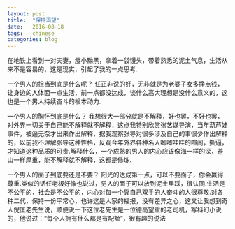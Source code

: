 ```yaml
---
layout: post
title:  "保持渴望"
date:   2016-08-18
tags:   chinese 
categories: blog 
---
```

   在地铁上看到一对夫妻，瘦小黝黑，拿着一袋馒头，带着熟悉的泥土气息，生活从来不是容易的，这是现实，引起了我的一点思考.

   一个男人的担当到底是什么呢？
   任正非说的好，无非就是为老婆子女多挣点钱，让身边的人体面一点生活，前一点都没达成，谈什么高大理想是没什么意义的，这也是一个男人持续奋斗的根本动力.

   一个男人的胸怀到底是什么？
   我想很大一部分就是不解释，好也罢，不好也罢，对外界一切关于自己能不解释就不解释，这点我特别欣赏张艺谋导演，当年葫芦娃事件，被逼无奈才出来作出解释，据我观察张导对很多涉及自己的事很少作出解释的，以前我不理解张导这种性格，反观今年外界各种名人唧唧哇哇的喧闹，撕逼，才知道这种品质的可贵.解释什么，一个成熟的男人的内心应该像海一样的深，苍山一样厚重，能不解释就不解释，这都是修炼.

   一个男人的面子到底要还是不要？
   阳光的达成第一点，可以不要面子，你会赢得尊重.类似的话任老板好像也说过，男人的面子可以放到泥土里踩，很认同.生活是不公平的，社会是不公平的，内心对每一个靠自己双手的人奋斗的人很尊敬.对各种二代，保持一份平常心，也许这是人家的福报，没有差异之心，这又让我想到奇人倪匡老先生说，顺便说一下这位老先生是一位德高望重的老司机，写科幻小说的，他说过：“每个人拥有什么都是有配额”，很有趣的说法

